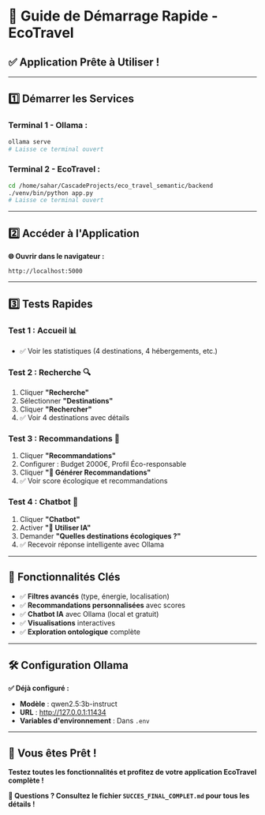 # 🚀 **Guide de Démarrage Rapide - EcoTravel**

## ✅ **Application Prête à Utiliser !**

---

## 1️⃣ **Démarrer les Services**

### **Terminal 1 - Ollama :**
```bash
ollama serve
# Laisse ce terminal ouvert
```

### **Terminal 2 - EcoTravel :**
```bash
cd /home/sahar/CascadeProjects/eco_travel_semantic/backend
./venv/bin/python app.py
# Laisse ce terminal ouvert
```

---

## 2️⃣ **Accéder à l'Application**

**🌐 Ouvrir dans le navigateur :**
```
http://localhost:5000
```

---

## 3️⃣ **Tests Rapides**

### **Test 1 : Accueil 📊**
- ✅ Voir les statistiques (4 destinations, 4 hébergements, etc.)

### **Test 2 : Recherche 🔍**
1. Cliquer **"Recherche"**
2. Sélectionner **"Destinations"**
3. Cliquer **"Rechercher"**
4. ✅ Voir 4 destinations avec détails

### **Test 3 : Recommandations 🤖**
1. Cliquer **"Recommandations"**
2. Configurer : Budget 2000€, Profil Éco-responsable
3. Cliquer **"🚀 Générer Recommandations"**
4. ✅ Voir score écologique et recommandations

### **Test 4 : Chatbot 💬**
1. Cliquer **"Chatbot"**
2. Activer **"🤖 Utiliser IA"**
3. Demander **"Quelles destinations écologiques ?"**
4. ✅ Recevoir réponse intelligente avec Ollama

---

## 🎯 **Fonctionnalités Clés**

- ✅ **Filtres avancés** (type, énergie, localisation)
- ✅ **Recommandations personnalisées** avec scores
- ✅ **Chatbot IA** avec Ollama (local et gratuit)
- ✅ **Visualisations** interactives
- ✅ **Exploration ontologique** complète

---

## 🛠️ **Configuration Ollama**

**✅ Déjà configuré :**
- **Modèle** : qwen2.5:3b-instruct
- **URL** : http://127.0.0.1:11434
- **Variables d'environnement** : Dans `.env`

---

## 🎉 **Vous êtes Prêt !**

**Testez toutes les fonctionnalités et profitez de votre application EcoTravel complète !**

**🌟 Questions ? Consultez le fichier `SUCCES_FINAL_COMPLET.md` pour tous les détails !**
